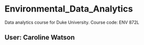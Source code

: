 # Environmental_Data_Analytics
Data analytics course for Duke University. Course code: ENV 872L

## User: Caroline Watson

